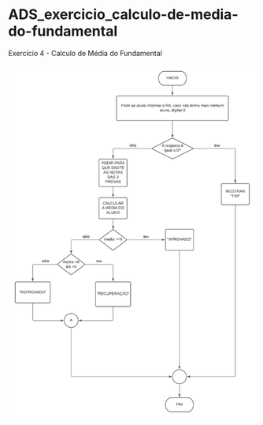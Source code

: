 # ADS_exercicio_calculo-de-media-do-fundamental
Exercício 4 - Calculo de Média do Fundamental














![isso é uma imagem](https://github.com/PabloRomeroDLM/ADS_exercicio_calculo-de-media-do-fundamental/blob/main/media%20fundamental.png)
